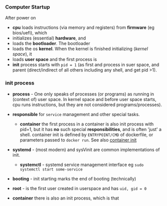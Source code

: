### Computer Startup

After power on
- **cpu** loads instructions (via memory and registers) from **firmware** (eg bios/uefi), which 
- initializes (essential) **hardware**, and 
- loads the **bootloader**. The bootloader 
- loads the os **kernel**. When the kernel is finished initializing (_kernel space_), it 
- loads **user space** and the first process is 
- **init** process starts with `pid = 1` (as first and process in suer space, and parent (direct/indirect of all others including any shell, and get pid >1).

### init process 
- **process** - One only speaks of processes (or programs) as running in (context of) user space.
In kernel space and before user space starts, cpu runs instructions, but they are not considered programs/processes). 

- **responsible** for `service` management and other special tasks.
        

    - **container**
        the first process in a container is also init process with pid=1, but it has **no** such special **responsibilities**, and is often 'just' a shell. 
        container init is defined by `ENTRYPOINT/CMD` of dockerfile, or parameters passed to `docker run`. 
        See also [container init](../devops/docker/main/container/init/init.md)


- **systemd** - (most modern) and sysVinit are common implementations of init. 
    - **systemctl** - systemd service management interface eg `sudo systemctl start some-service`
- **booting** - init starting marks the end of booting (technically)

- **root** - is the first user created in userspace and has `uid, gid = 0`

- **container** there is also an init process, which is that 
